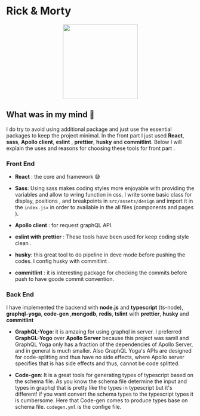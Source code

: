 # Rick & Morty 

<div style="display: flex; justify-content: center;">
<img src="https://i.ibb.co/6ZYK1ys/logo.jpg" width="200px" height="200px"/>
</div>


## What was in my mind :brain:

I do try to avoid using additional package and just use the essential packages to keep the project minimal. In the front part I just used **React**, **sass**, **Apollo client**, **eslint** , **prettier**, **husky** and **commitlint**. Below I will explain the uses and reasons for choosing these tools for front part .

### Front End
 
* **React** : the core and framework :sweat_smile:

* **Sass**: Using sass makes coding styles more enjoyable with providing the variables and allow to wring function in css. I write some basic class for display, positions , and breakpoints in `src/assets/design` and import it in the `index.jsx` in order to available in the all files (components and pages ).

* **Apollo client** : for request graphQL API.

* **eslint with prettier** : These tools have been used for keep coding style clean .

* **husky**: this great tool to do pipeline in deve mode before pushing the codes. I config husky with commitlint .

* **commitlint** : it is interesting package for checking the commits before push to have goode commit convention.

### Back End

I have implemented the backend with **node.js** and **typescript** (ts-node), **graphql-yoga**, **code-gen** ,**mongodb**, **redis**, **tslint** with **prettier**, **husky** and **commitlint**

* **GraphQL-Yogo**: it is amzaing for using graphql in server. I preferred **GraphGL-Yogo** over **Apollo Server** because this project was samll and GraphQL Yoga only has a fraction of the dependencies of Apollo Server, and in general is much smaller. Also GraphQL Yoga's APIs are designed for code-splitting and thus have no side effects, where Apollo server specifies that is has side effects and thus, cannot be code splitted.

* **Code-gen**: It is a great tools for generating types of typescript based on the schema file. As you know the schema file determine the input and types in graphql that is pretty like the types in typescript but it's different! if you want convert the schema types to the typescript types it is cumbersome. Here that Code-gen comes to produce types base on schema file. `codegen.yml` is the confige file.
